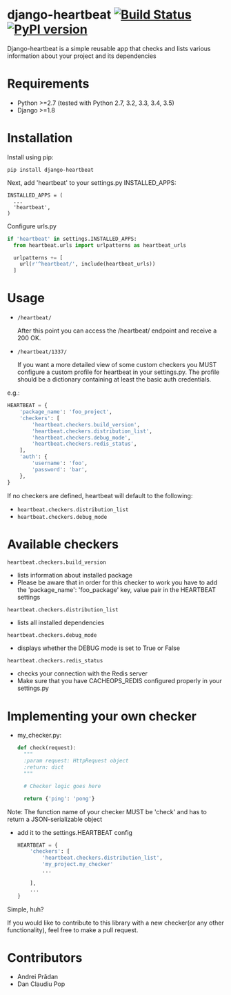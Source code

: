 # django-heartbeat  [![Build Status](https://travis-ci.org/pbs/django-heartbeat.svg?branch=master)](https://travis-ci.org/pbs/django-heartbeat) [![PyPI version](https://badge.fury.io/py/django-heartbeat.svg)](https://badge.fury.io/py/django-heartbeat)

Django-heartbeat is a simple reusable app that checks and lists various information
about your project and its dependencies

# Requirements

* Python >=2.7 (tested with Python 2.7, 3.2, 3.3, 3.4, 3.5)
* Django >=1.8

# Installation

Install using pip:
```
pip install django-heartbeat
```

Next, add 'heartbeat' to your settings.py INSTALLED_APPS:
```
INSTALLED_APPS = (
  ...
  'heartbeat',
)
```

Configure urls.py

```Python
if 'heartbeat' in settings.INSTALLED_APPS:
  from heartbeat.urls import urlpatterns as heartbeat_urls

  urlpatterns += [
    url(r'^heartbeat/', include(heartbeat_urls))
  ]
```

# Usage
- `/heartbeat/`

  After this point you can access the /heartbeat/ endpoint and receive a 200 OK.


- `/heartbeat/1337/`

  If you want a more detailed view of some custom checkers you MUST configure a
custom profile for heartbeat in your settings.py. The profile should be
a dictionary containing at least the basic auth credentials.

e.g.:

  ```Python
  HEARTBEAT = {
      'package_name': 'foo_project',
      'checkers': [
          'heartbeat.checkers.build_version',
          'heartbeat.checkers.distribution_list',
          'heartbeat.checkers.debug_mode',
          'heartbeat.checkers.redis_status',
      ],
      'auth': {
          'username': 'foo',
          'password': 'bar',
      },
  }
  ```

If no checkers are defined, heartbeat will default to the following:
- `heartbeat.checkers.distribution_list`
- `heartbeat.checkers.debug_mode`

# Available checkers

`heartbeat.checkers.build_version`
  - lists information about installed package
  - Please be aware that in order for this checker to work you have to add the
  'package_name': 'foo_package' key, value pair in the HEARTBEAT settings

`heartbeat.checkers.distribution_list`
  - lists all installed dependencies

`heartbeat.checkers.debug_mode`
  - displays whether the DEBUG mode is set to True or False

`heartbeat.checkers.redis_status`
  - checks your connection with the Redis server
  - Make sure that you have CACHEOPS_REDIS configured properly in your settings.py

# Implementing your own checker
- my_checker.py:
  ```Python
  def check(request):
    """
    :param request: HttpRequest object
    :return: dict
    """

    # Checker logic goes here

    return {'ping': 'pong'}
  ```
Note: The function name of your checker MUST be 'check' and has to return a JSON-serializable object

- add it to the settings.HEARTBEAT config
  ```Python
  HEARTBEAT = {
      'checkers': [
          'heartbeat.checkers.distribution_list',
          'my_project.my_checker'
          ...

      ],
      ...
  }
  ```

Simple, huh?

If you would like to contribute to this library with a new checker(or any other
functionality), feel free to make a pull request.


# Contributors
- Andrei Prădan
- Dan Claudiu Pop
